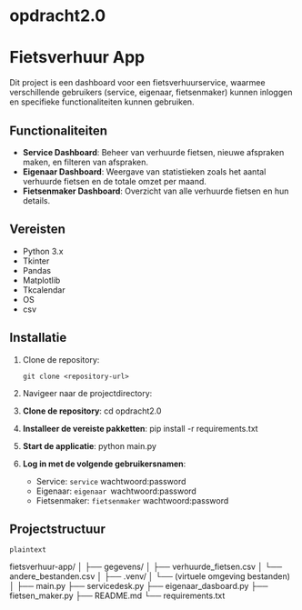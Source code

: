 # opdracht2.0
 

# Fietsverhuur App
Dit project is een dashboard voor een fietsverhuurservice, waarmee verschillende gebruikers (service, eigenaar, fietsenmaker) kunnen inloggen en specifieke functionaliteiten kunnen gebruiken.

## Functionaliteiten

- **Service Dashboard**: Beheer van verhuurde fietsen, nieuwe afspraken maken, en filteren van afspraken.
- **Eigenaar Dashboard**: Weergave van statistieken zoals het aantal verhuurde fietsen en de totale omzet per maand.
- **Fietsenmaker Dashboard**: Overzicht van alle verhuurde fietsen en hun details.

## Vereisten

- Python 3.x
- Tkinter
- Pandas
- Matplotlib
- Tkcalendar
- OS
- csv
  
## Installatie

1. Clone de repository:

   ```
   git clone <repository-url>
   ```

2. Navigeer naar de projectdirectory:


1. **Clone de repository**:
    cd opdracht2.0

2. **Installeer de vereiste pakketten**:
        pip install -r requirements.txt
  

1. **Start de applicatie**:
    python main.py


2. **Log in met de volgende gebruikersnamen**:
    - Service: `service` wachtwoord:password
    - Eigenaar: `eigenaar `wachtwoord:password
    - Fietsenmaker: `fietsenmaker` wachtwoord:password

## Projectstructuur
    plaintext
fietsverhuur-app/
│
├── gegevens/
│   ├── verhuurde_fietsen.csv
│   └── andere_bestanden.csv
│
├── .venv/
│   └── (virtuele omgeving bestanden)
│
├── main.py
├── servicedesk.py
├── eigenaar_dasboard.py
├── fietsen_maker.py
├── README.md
└── requirements.txt
